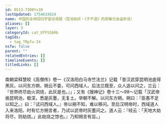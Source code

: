 ```yaml
---
id: 0513-7300tv10
lastUpdated: 1754633624
name: 中国的永恒回归宇宙论母题（昆池劫灰・《子不语》的邵雍元会运世说）
aliases: []
layer: 3
categoryId: cat_OfFSSbRb
tagIds:
  - tag_TRpfu-I4
nsfw: false
parent: ""
relatedEntries: []
timelineEvents: []
titledLinks: []
---
```


南朝梁释慧皎《高僧传》卷一《汉洛阳白马寺竺法兰》记载「昔汉武穿昆明池底得黑灰。以问东方朔，朔云不委，可问西域人。后法兰既至，众人追以问之，兰云：『世界终尽劫火洞烧，此灰是也。』」；又有《搜神记》卷十三～98～记载「汉武帝凿昆明池，极深，悉是灰墨，无复土。举朝不解。以问东方朔。朔曰：『臣愚不足以知之。』曰：『试问西域人。』帝以朔不知，难以移问。至后汉明帝时，西域道人入来洛阳，时有忆方朔言者，乃试以武帝时灰墨问之。道人云：『经云：「天地大劫将尽，则劫烧。」此劫烧之馀也。』乃知朔言有旨。」